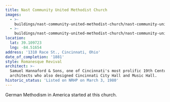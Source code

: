 ```yaml
---
title: Nast Community United Methodist Church
images:
  - >-
    buildings/nast-community-united-methodist-church/nast-community-united-methodist-church-0_ggge7z
  - >-
    buildings/nast-community-united-methodist-church/nast-community-united-methodist-church-1_xglhuf
location:
  lat: 39.109723
  lng: -84.51654
address: '1310 Race St., Cincinnati, Ohio'
date_of_completion: '1881'
style: Romanesque Revival
architect: >-
  Samuel Hannaford & Sons, one of Cincinnati's most prolific 19th Century
  architects who also designed Cincinnati City Hall and Music Hall.
historic_status: 'Listed on NRHP on March 3, 1980'
---
```


German Methodism in America started at this church.
